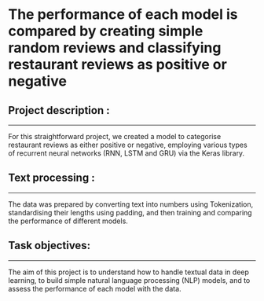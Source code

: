 # **The performance of each model is compared by creating simple random reviews and classifying restaurant reviews as positive or negative**

## Project description :
_______________________
For this straightforward project, we created a model to categorise restaurant 
reviews as either positive or negative, employing various types of recurrent neural networks (RNN, LSTM and GRU) via the Keras library.

## Text processing :
___________________
The data was prepared by converting text into numbers using Tokenization, 
standardising their lengths using padding, and then training and comparing the performance of different models.

## Task objectives:
___________________
The aim of this project is to understand how to handle textual data in deep learning, 
to build simple natural language processing (NLP) models, and to assess the performance of each model with the data.

